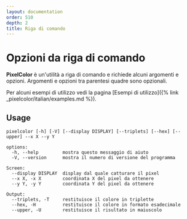 ```yaml
---
layout: documentation
order: 510
depth: 2
title: Riga di comando
---
```


# Opzioni da riga di comando

**PixelColor** è un'utilità a riga di comando e richiede alcuni argomenti e
opzioni. Argomenti e opzioni tra parentesi quadre sono opzionali.

Per alcuni esempi di utilizzo vedi la pagina
[Esempi di utilizzo]({% link _pixelcolor/italian/examples.md %}).

## Usage

```shell
pixelcolor [-h] [-V] [--display DISPLAY] [--triplets] [--hex] [--upper] --x X --y Y

options:
  -h, --help         mostra questo messaggio di aiuto
  -V, --version      mostra il numero di versione del programma

Screen:
  --display DISPLAY  display dal quale catturare il pixel
  --x X, -x X        coordinata X del pixel da ottenere
  --y Y, -y Y        coordinata Y del pixel da ottenere

Output:
  --triplets, -T     restituisce il colore in triplette
  --hex, -H          restituisce il colore in formato esadecimale
  --upper, -U        restituisce il risultato in maiuscolo
```
